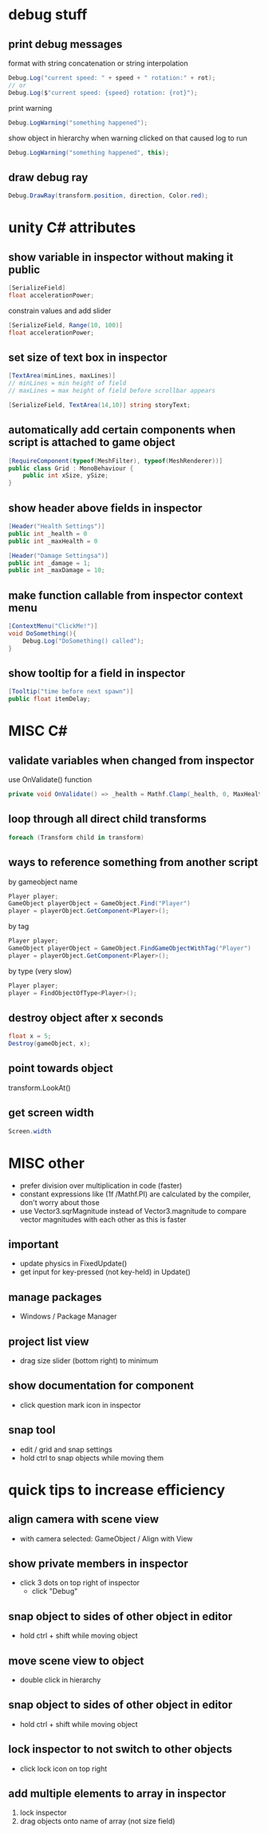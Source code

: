 # debug stuff
## print debug messages
format with string concatenation or string interpolation
```csharp
Debug.Log("current speed: " + speed + " rotation:" + rot);
// or
Debug.Log($"current speed: {speed} rotation: {rot}");
```
print warning
```csharp
Debug.LogWarning("something happened");
```
show object in hierarchy when warning clicked on that caused log to run
```csharp
Debug.LogWarning("something happened", this);
```

## draw debug ray
```csharp
Debug.DrawRay(transform.position, direction, Color.red);
```

# unity C# attributes
## show variable in inspector without making it public
```csharp
[SerializeField]
float accelerationPower;
```
constrain values and add slider
```csharp
[SerializeField, Range(10, 100)]
float accelerationPower;
```

## set size of text box in inspector
```csharp
[TextArea(minLines, maxLines)]
// minLines = min height of field
// maxLines = max height of field before scrollbar appears
```
```csharp
[SerializeField, TextArea(14,10)] string storyText;
```

## automatically add certain components when script is attached to game object
```csharp
[RequireComponent(typeof(MeshFilter), typeof(MeshRenderer))]
public class Grid : MonoBehaviour {
	public int xSize, ySize;
}
```

## show header above fields in inspector
```csharp
[Header("Health Settings")]
public int _health = 0
public int _maxHealth = 0

[Header("Damage Settingsa")]
public int _damage = 1;
public int _maxDamage = 10;
```

## make function callable from inspector context menu 
```csharp
[ContextMenu("ClickMe!")]
void DoSomething(){
	Debug.Log("DoSomething() called");
}
```

## show tooltip for a field in inspector
```csharp
[Tooltip("time before next spawn")]
public float itemDelay;
```

# MISC C#
## validate variables when changed from inspector
use OnValidate() function
```csharp
private void OnValidate() => _health = Mathf.Clamp(_health, 0, MaxHealth)
```

## loop through all direct child transforms
```csharp
foreach (Transform child in transform)
```

## ways to reference something from another script
by gameobject name
```csharp
Player player;
GameObject playerObject = GameObject.Find("Player")
player = playerObject.GetComponent<Player>();
```
by tag
```csharp
Player player;
GameObject playerObject = GameObject.FindGameObjectWithTag("Player")
player = playerObject.GetComponent<Player>();
```
by type (very slow)
```csharp
Player player;
player = FindObjectOfType<Player>();
```

## destroy object after x seconds
```csharp
float x = 5;
Destroy(gameObject, x);
```

## point towards object
transform.LookAt()

## get screen width
```csharp
Screen.width
```

# MISC other
- prefer division over multiplication in code (faster)
- constant expressions like (1f /Mathf.PI) are calculated by the compiler, don't worry about those
- use Vector3.sqrMagnitude instead of Vector3.magnitude to compare vector magnitudes with each other as this is faster

## important
- update physics in FixedUpdate()
- get input for key-pressed (not key-held) in Update()

## manage packages
- Windows / Package Manager

## project list view
- drag size slider (bottom right) to minimum

## show documentation for component
- click question mark icon in inspector

## snap tool
- edit / grid and snap settings
- hold ctrl to snap objects while moving them

# quick tips to increase efficiency
## align camera with scene view
- with camera selected: GameObject / Align with View

## show private members in inspector
- click 3 dots on top right of inspector
	- click "Debug"

## snap object to sides of other object in editor
- hold ctrl + shift while moving object

## move scene view to object
- double click in hierarchy

## snap object to sides of other object in editor
- hold ctrl + shift while moving object

## lock inspector to not switch to other objects
- click lock icon on top right

## add multiple elements to array in inspector
1. lock inspector
2. drag objects onto name of array (not size field)
